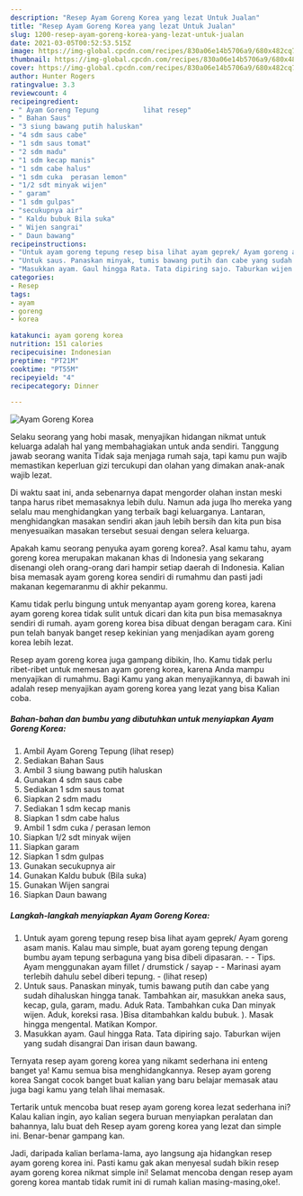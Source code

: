 ```yaml
---
description: "Resep Ayam Goreng Korea yang lezat Untuk Jualan"
title: "Resep Ayam Goreng Korea yang lezat Untuk Jualan"
slug: 1200-resep-ayam-goreng-korea-yang-lezat-untuk-jualan
date: 2021-03-05T00:52:53.515Z
image: https://img-global.cpcdn.com/recipes/830a06e14b5706a9/680x482cq70/ayam-goreng-korea-foto-resep-utama.jpg
thumbnail: https://img-global.cpcdn.com/recipes/830a06e14b5706a9/680x482cq70/ayam-goreng-korea-foto-resep-utama.jpg
cover: https://img-global.cpcdn.com/recipes/830a06e14b5706a9/680x482cq70/ayam-goreng-korea-foto-resep-utama.jpg
author: Hunter Rogers
ratingvalue: 3.3
reviewcount: 4
recipeingredient:
- " Ayam Goreng Tepung           lihat resep"
- " Bahan Saus"
- "3 siung bawang putih haluskan"
- "4 sdm saus cabe"
- "1 sdm saus tomat"
- "2 sdm madu"
- "1 sdm kecap manis"
- "1 sdm cabe halus"
- "1 sdm cuka  perasan lemon"
- "1/2 sdt minyak wijen"
- " garam"
- "1 sdm gulpas"
- "secukupnya air"
- " Kaldu bubuk Bila suka"
- " Wijen sangrai"
- " Daun bawang"
recipeinstructions:
- "Untuk ayam goreng tepung resep bisa lihat ayam geprek/ Ayam goreng asam manis. Kalau mau simple, buat ayam goreng tepung dengan bumbu ayam tepung serbaguna yang bisa dibeli dipasaran.   Tips. Ayam menggunakan ayam fillet / drumstick / sayap  Marinasi ayam terlebih dahulu sebel diberi tepung.           (lihat resep)"
- "Untuk saus. Panaskan minyak, tumis bawang putih dan cabe yang sudah dihaluskan hingga tanak. Tambahkan air, masukkan aneka saus, kecap, gula, garam, madu. Aduk Rata. Tambahkan cuka Dan minyak wijen. Aduk, koreksi rasa. )Bisa ditambahkan kaldu bubuk. ). Masak hingga mengental. Matikan Kompor."
- "Masukkan ayam. Gaul hingga Rata. Tata dipiring sajo. Taburkan wijen yang sudah disangrai Dan irisan daun bawang."
categories:
- Resep
tags:
- ayam
- goreng
- korea

katakunci: ayam goreng korea 
nutrition: 151 calories
recipecuisine: Indonesian
preptime: "PT21M"
cooktime: "PT55M"
recipeyield: "4"
recipecategory: Dinner

---
```



![Ayam Goreng Korea](https://img-global.cpcdn.com/recipes/830a06e14b5706a9/680x482cq70/ayam-goreng-korea-foto-resep-utama.jpg)

Selaku seorang yang hobi masak, menyajikan hidangan nikmat untuk keluarga adalah hal yang membahagiakan untuk anda sendiri. Tanggung jawab seorang  wanita Tidak saja menjaga rumah saja, tapi kamu pun wajib memastikan keperluan gizi tercukupi dan olahan yang dimakan anak-anak wajib lezat.

Di waktu  saat ini, anda sebenarnya dapat mengorder olahan instan meski tanpa harus ribet memasaknya lebih dulu. Namun ada juga lho mereka yang selalu mau menghidangkan yang terbaik bagi keluarganya. Lantaran, menghidangkan masakan sendiri akan jauh lebih bersih dan kita pun bisa menyesuaikan masakan tersebut sesuai dengan selera keluarga. 



Apakah kamu seorang penyuka ayam goreng korea?. Asal kamu tahu, ayam goreng korea merupakan makanan khas di Indonesia yang sekarang disenangi oleh orang-orang dari hampir setiap daerah di Indonesia. Kalian bisa memasak ayam goreng korea sendiri di rumahmu dan pasti jadi makanan kegemaranmu di akhir pekanmu.

Kamu tidak perlu bingung untuk menyantap ayam goreng korea, karena ayam goreng korea tidak sulit untuk dicari dan kita pun bisa memasaknya sendiri di rumah. ayam goreng korea bisa dibuat dengan beragam cara. Kini pun telah banyak banget resep kekinian yang menjadikan ayam goreng korea lebih lezat.

Resep ayam goreng korea juga gampang dibikin, lho. Kamu tidak perlu ribet-ribet untuk memesan ayam goreng korea, karena Anda mampu menyajikan di rumahmu. Bagi Kamu yang akan menyajikannya, di bawah ini adalah resep menyajikan ayam goreng korea yang lezat yang bisa Kalian coba.

<!--inarticleads1-->

##### Bahan-bahan dan bumbu yang dibutuhkan untuk menyiapkan Ayam Goreng Korea:

1. Ambil  Ayam Goreng Tepung           (lihat resep)
1. Sediakan  Bahan Saus
1. Ambil 3 siung bawang putih haluskan
1. Gunakan 4 sdm saus cabe
1. Sediakan 1 sdm saus tomat
1. Siapkan 2 sdm madu
1. Sediakan 1 sdm kecap manis
1. Siapkan 1 sdm cabe halus
1. Ambil 1 sdm cuka / perasan lemon
1. Siapkan 1/2 sdt minyak wijen
1. Siapkan  garam
1. Siapkan 1 sdm gulpas
1. Gunakan secukupnya air
1. Gunakan  Kaldu bubuk (Bila suka)
1. Gunakan  Wijen sangrai
1. Siapkan  Daun bawang




<!--inarticleads2-->

##### Langkah-langkah menyiapkan Ayam Goreng Korea:

1. Untuk ayam goreng tepung resep bisa lihat ayam geprek/ Ayam goreng asam manis. Kalau mau simple, buat ayam goreng tepung dengan bumbu ayam tepung serbaguna yang bisa dibeli dipasaran.  -  - Tips. Ayam menggunakan ayam fillet / drumstick / sayap -  - Marinasi ayam terlebih dahulu sebel diberi tepung. -           (lihat resep)
1. Untuk saus. Panaskan minyak, tumis bawang putih dan cabe yang sudah dihaluskan hingga tanak. Tambahkan air, masukkan aneka saus, kecap, gula, garam, madu. Aduk Rata. Tambahkan cuka Dan minyak wijen. Aduk, koreksi rasa. )Bisa ditambahkan kaldu bubuk. ). Masak hingga mengental. Matikan Kompor.
1. Masukkan ayam. Gaul hingga Rata. Tata dipiring sajo. Taburkan wijen yang sudah disangrai Dan irisan daun bawang.




Ternyata resep ayam goreng korea yang nikamt sederhana ini enteng banget ya! Kamu semua bisa menghidangkannya. Resep ayam goreng korea Sangat cocok banget buat kalian yang baru belajar memasak atau juga bagi kamu yang telah lihai memasak.

Tertarik untuk mencoba buat resep ayam goreng korea lezat sederhana ini? Kalau kalian ingin, ayo kalian segera buruan menyiapkan peralatan dan bahannya, lalu buat deh Resep ayam goreng korea yang lezat dan simple ini. Benar-benar gampang kan. 

Jadi, daripada kalian berlama-lama, ayo langsung aja hidangkan resep ayam goreng korea ini. Pasti kamu gak akan menyesal sudah bikin resep ayam goreng korea nikmat simple ini! Selamat mencoba dengan resep ayam goreng korea mantab tidak rumit ini di rumah kalian masing-masing,oke!.

